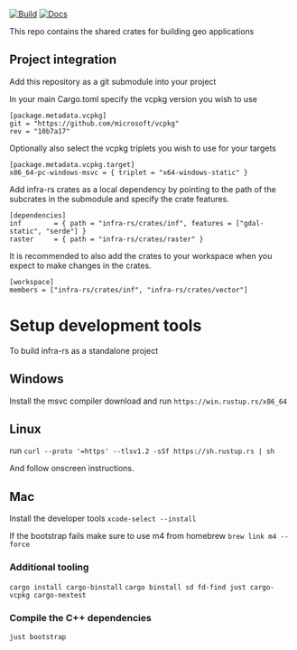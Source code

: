[![Build](https://github.com/VITObelgium/infra-rs/actions/workflows/build.yaml/badge.svg)](https://github.com/VITObelgium/infra-rs/actions/workflows/build.yaml)
[![Docs](https://github.com/VITObelgium/infra-rs/actions/workflows/docs.yaml/badge.svg?branch=main)](https://vitobelgium.github.io/infra-rs)

This repo contains the shared crates for building geo applications

## Project integration
Add this repository as a git submodule into your project

In your main Cargo.toml specify the vcpkg version you wish to use 
```
[package.metadata.vcpkg]
git = "https://github.com/microsoft/vcpkg"
rev = "10b7a17"
```
Optionally also select the vcpkg triplets you wish to use for your targets
```
[package.metadata.vcpkg.target]
x86_64-pc-windows-msvc = { triplet = "x64-windows-static" }
```

Add infra-rs crates as a local dependency by pointing to the path of the subcrates in the submodule and specify the crate features. 
```
[dependencies]
inf        = { path = "infra-rs/crates/inf", features = ["gdal-static", "serde"] }
raster     = { path = "infra-rs/crates/raster" }
```

It is recommended to also add the crates to your workspace when you expect to make changes in the crates.
```
[workspace]
members = ["infra-rs/crates/inf", "infra-rs/crates/vector"]
```

# Setup development tools
To build infra-rs as a standalone project

## Windows
Install the msvc compiler
download and run `https://win.rustup.rs/x86_64`

## Linux
run `curl --proto '=https' --tlsv1.2 -sSf https://sh.rustup.rs | sh`

And follow onscreen instructions.

## Mac
Install the developer tools
`xcode-select --install`

If the bootstrap fails make sure to use m4 from homebrew
`brew link m4 --force`

### Additional tooling
`cargo install cargo-binstall`
`cargo binstall sd fd-find just cargo-vcpkg cargo-nextest`

### Compile the C++ dependencies
`just bootstrap`